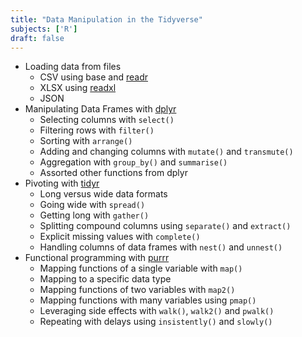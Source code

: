 ```yaml
---
title: "Data Manipulation in the Tidyverse"
subjects: ['R']
draft: false
---
```


- Loading data from files
	- CSV using base and [readr](https://github.com/tidyverse/readr)
	- XLSX using [readxl](https://github.com/tidyverse/readxl)
	- JSON
- Manipulating Data Frames with [dplyr](https://github.com/tidyverse/dplyr)
	- Selecting columns with `select()`
	- Filtering rows with `filter()`
	- Sorting with `arrange()`
	- Adding and changing columns with `mutate()` and `transmute()`
	- Aggregation with `group_by()` and `summarise()`
	- Assorted other functions from dplyr
- Pivoting with [tidyr](https://github.com/tidyverse/tidyr)
	- Long versus wide data formats
	- Going wide with `spread()`
	- Getting long with `gather()`
	- Splitting compound columns using `separate()` and `extract()`
	- Explicit missing values with `complete()`
	- Handling columns of data frames with `nest()` and `unnest()`
- Functional programming with [purrr](https://github.com/tidyverse/purrr)
	- Mapping functions of a single variable with `map()`
	- Mapping to a specific data type
	- Mapping functions of two variables with `map2()`
	- Mapping functions with many variables using `pmap()`
	- Leveraging side effects with `walk()`, `walk2()` and `pwalk()`
	- Repeating with delays using `insistently()` and `slowly()`